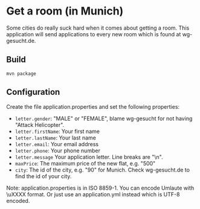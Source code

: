 # Get a room (in Munich)

Some cities do really suck hard when it comes about getting a room. This
application will send applications to every new room which is found
at wg-gesucht.de.

## Build

    mvn package

## Configuration

Create the file application.properties and set the following properties:

- `letter.gender`: "MALE" or "FEMALE", blame wg-gesucht for not having "Attack Helicopter".
- `letter.firstName`: Your first name
- `letter.lastName`: Your last name
- `letter.email`: Your email address
- `letter.phone`: Your phone number
- `letter.message` Your application letter. Line breaks are "\n".
- `maxPrice`: The maximum price of the new flat, e.g. "500"
- `city`: The id of the city, e.g. "90" for Munich. Check wg-gesucht.de to find the id of your city.

Note: application.properties is in ISO 8859-1. You can encode Umlaute with \uXXXX format. Or just
use an application.yml instead which is UTF-8 encoded.
